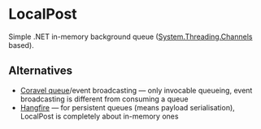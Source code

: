 # LocalPost

Simple .NET in-memory background queue ([System.Threading.Channels](https://learn.microsoft.com/de-de/dotnet/api/system.threading.channels?view=net-6.0) based).

## Alternatives

- [Coravel queue](https://docs.coravel.net/Queuing/)/event broadcasting — only invocable queueing, event broadcasting is different from consuming a queue
- [Hangfire](https://www.hangfire.io/) — for persistent queues (means payload serialisation), LocalPost is completely about in-memory ones
